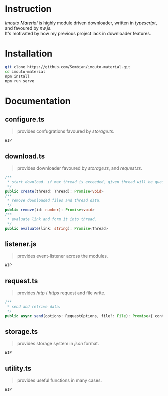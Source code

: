 
# Instruction

*Imouto Material* is highly module driven downloader, written in *typescript*, and favoured by *nw.js*.<br>
It's motivated by how my previous project lack in downloader features.<br>

# Installation

```bash
git clone https://github.com/Sombian/imouto-material.git
cd imouto-material
npm install
npm run serve
```

# Documentation

## configure.ts

> provides confugrations favoured by *storage.ts*.<br>

```ts
WIP
```
## download.ts

> provides downloader favoured by *storage.ts*, and *request.ts*.<br>

```ts
/**
 * start download. if max_thread is exceeded, given thread will be queued. 
 */
public create(thread: Thread): Promise<void>
/**
 * remove downloaded files and thread data.
 */
public remove(id: number): Promise<void>
/**
 * evaluate link and form it into thread.
 */
public evaluate(link: string): Promise<Thread> 
```

## listener.js

> provides event-listener across the modules.<br>

```ts
WIP
```

## request.ts

> provides *http* / *https* request and file write.<br>

```ts
/**
 * send and retrive data.
 */
public async send(options: RequestOptions, file?: File): Promise<{ content: { buffer: Buffer, encode: string; }, status: { code?: number, message?: string; }; }>
```

## storage.ts

> provides storage system in *json* format.<br>

```ts
WIP
```

## utility.ts

> provides useful functions in many cases.<br>

```ts
WIP
```
